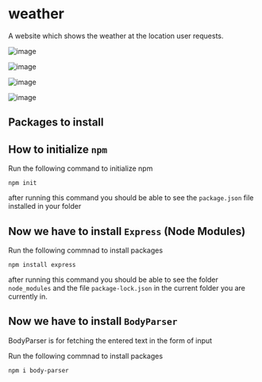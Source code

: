 # weather
A website which shows the weather at the location user requests.


![image](https://user-images.githubusercontent.com/94986564/209655115-57633eaf-0c90-4541-9749-f790ba2c36df.png)




![image](https://user-images.githubusercontent.com/94986564/209654803-a96c0b83-8512-4cbe-a701-2fcc0e8742f0.png)


![image](https://user-images.githubusercontent.com/94986564/209655026-f0eb3a68-4e26-4d24-ad2f-bb1d1cb4bfed.png)



![image](https://user-images.githubusercontent.com/94986564/209655001-5c68d0e2-8619-468f-bdc1-fa3f50e33fe4.png)

Packages to install 
---

How to initialize `npm`
---

Run the following command to initialize npm

`npm init`

after running this command you should be able to see the `package.json` file installed in your folder

Now we have to install `Express` (Node Modules)
---

Run the following commnad to install packages

`npm install express`

after running this command you should be able to see the folder `node_modules` and the file `package-lock.json` in the current folder you are currently in.

Now we have to install `BodyParser`
--
<p>BodyParser is for fetching the entered text in the form of input<p>

Run the following commnad to install packages

`npm i body-parser`
